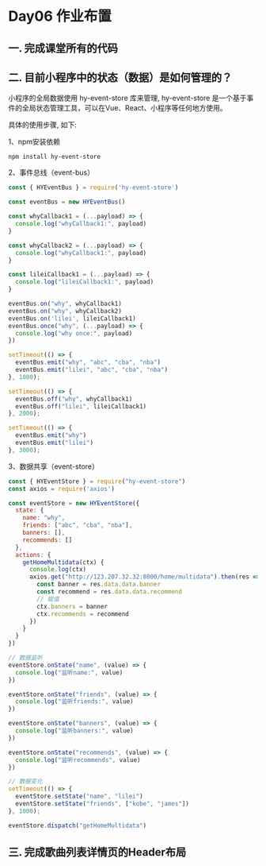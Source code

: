 # Day06 作业布置

## 一. 完成课堂所有的代码







## 二. 目前小程序中的状态（数据）是如何管理的？

小程序的全局数据使用 hy-event-store 库来管理,  hy-event-store 是一个基于事件的全局状态管理工具，可以在Vue、React、小程序等任何地方使用。

具体的使用步骤,  如下:

1、npm安装依赖

```
npm install hy-event-store
```

2、事件总线（event-bus）

```js
const { HYEventBus } = require('hy-event-store')

const eventBus = new HYEventBus()

const whyCallback1 = (...payload) => {
  console.log("whyCallback1:", payload)
}

const whyCallback2 = (...payload) => {
  console.log("whyCallback1:", payload)
}

const lileiCallback1 = (...payload) => {
  console.log("lileiCallback1:", payload)
}

eventBus.on("why", whyCallback1)
eventBus.on("why", whyCallback2)
eventBus.on('lilei', lileiCallback1)
eventBus.once("why", (...payload) => {
  console.log("why once:", payload)
})

setTimeout(() => {
  eventBus.emit("why", "abc", "cba", "nba")
  eventBus.emit("lilei", "abc", "cba", "nba")
}, 1000);

setTimeout(() => {
  eventBus.off("why", whyCallback1)
  eventBus.off("lilei", lileiCallback1)
}, 2000);

setTimeout(() => {
  eventBus.emit("why")
  eventBus.emit("lilei")
}, 3000);
```

3、数据共享（event-store）

```js
const { HYEventStore } = require("hy-event-store")
const axios = require('axios')

const eventStore = new HYEventStore({
  state: {
    name: "why",
    friends: ["abc", "cba", "nba"],
    banners: [],
    recommends: []
  },
  actions: {
    getHomeMultidata(ctx) {
      console.log(ctx)
      axios.get("http://123.207.32.32:8000/home/multidata").then(res => {
        const banner = res.data.data.banner
        const recommend = res.data.data.recommend
        // 赋值
        ctx.banners = banner
        ctx.recommends = recommend
      })
    }
  }
})

// 数据监听
eventStore.onState("name", (value) => {
  console.log("监听name:", value)
})

eventStore.onState("friends", (value) => {
  console.log("监听friends:", value)
})

eventStore.onState("banners", (value) => {
  console.log("监听banners:", value)
})

eventStore.onState("recommends", (value) => {
  console.log("监听recommends", value)
})

// 数据变化
setTimeout(() => {
  eventStore.setState("name", "lilei")
  eventStore.setState("friends", ["kobe", "james"])
}, 1000);

eventStore.dispatch("getHomeMultidata")
```



## 三. 完成歌曲列表详情页的Header布局

























































































